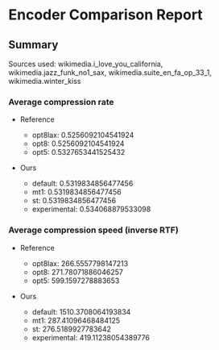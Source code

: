 
# Encoder Comparison Report

## Summary

Sources used: wikimedia.i_love_you_california, wikimedia.jazz_funk_no1_sax, wikimedia.suite_en_fa_op_33_1, wikimedia.winter_kiss

### Average compression rate

  - Reference
    - opt8lax: 0.5256092104541924
    - opt8: 0.5256092104541924
    - opt5: 0.5327653441525432

  - Ours
    - default: 0.5319834856477456
    - mt1: 0.5319834856477456
    - st: 0.5319834856477456
    - experimental: 0.534068879533098


### Average compression speed (inverse RTF)
  - Reference
    - opt8lax: 266.5557798147213
    - opt8: 271.78071886046257
    - opt5: 599.1597278883653

  - Ours
    - default: 1510.3708064193834
    - mt1: 287.41096468484125
    - st: 276.5189927783642
    - experimental: 419.11238054389776



